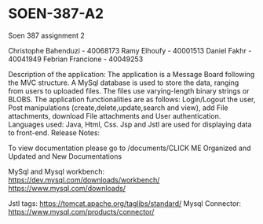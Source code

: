 # SOEN-387-A2
Soen 387 assignment 2

Christophe Bahenduzi - 40068173
Ramy Elhoufy - 40001513
Daniel Fakhr - 40041949
Febrian Francione - 40049253

Description of the application: 
The application is a Message Board following the MVC structure. A MySql database is used to store the data, ranging from users to uploaded files. 
The files use varying-length binary strings or BLOBS. The application functionalities are as follows: Login/Logout the user, Post manipulations (create,delete,update,search and view),
add File attachments, download File attachments and User authentication. Languages used: Java, Html, Css. Jsp and Jstl are used for displaying data to front-end.
Release Notes:

To view documentation please go to /documents/CLICK ME Organized and Updated and New Documentations

MySql and Mysql workbench: 
https://dev.mysql.com/downloads/workbench/
https://www.mysql.com/downloads/

Jstl tags:
https://tomcat.apache.org/taglibs/standard/
Mysql Connector:
https://www.mysql.com/products/connector/

